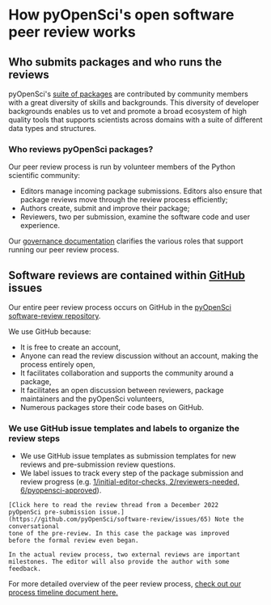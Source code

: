 # How pyOpenSci's open software peer review works


## Who submits packages and who runs the reviews 

pyOpenSci's [suite of packages](https://www.pyopensci.org/python-packages/) are 
contributed by community members with a great diversity of skills and backgrounds. This diversity 
of developer backgrounds enables us to vet and promote a broad ecosystem of 
high quality tools 
that supports scientists across domains with a suite of different data 
types and structures. 

### Who reviews pyOpenSci packages?

Our peer review process is run by volunteer members of the Python scientific 
community:

* Editors manage incoming package submissions. Editors also ensure 
that package reviews move through the review process efficiently; 
* Authors create, submit and improve their package; 
* Reviewers, two per submission, examine the software code and user experience. 

Our [governance documentation](https://www.pyopensci.org/governance) clarifies 
the various roles that support running our peer review process. 

## Software reviews are contained within [GitHub](https://www.github.com/pyOpenSci) issues

Our entire peer review process occurs on GitHub in the 
[pyOpenSci software-review repository](https://www.github.com/pyopensci/software-review). 

We use GitHub because:

* It is free to create an account,
* Anyone can read the review discussion without an account, making the process entirely open,
* It facilitates collaboration and supports the community around a package,
* It facilitates an open discussion between reviewers, package maintainers and the pyOpenSci volunteers,
* Numerous packages store their code bases on GitHub.

### We use GitHub issue templates and labels to organize the review steps

* We use GitHub issue templates as submission templates for new reviews and pre-submission review questions.
* We label issues to track every step of the package submission and review progress (e.g. [1/initial-editor-checks, 2/reviewers-needed, 6/pyopensci-approved](https://github.com/pyOpenSci/software-review/labels)).

```{note}
[Click here to read the review thread from a December 2022 
pyOpenSci pre-submission issue.](https://github.com/pyOpenSci/software-review/issues/65) Note the conversational 
tone of the pre-review. In this case the package was improved 
before the formal review even began. 

In the actual review process, two external reviews are important milestones. The editor will also provide the author with some feedback.
```

For more detailed overview of the peer review process, [check out our process 
timeline document here.](../software-peer-review-guide/intro.md) 
